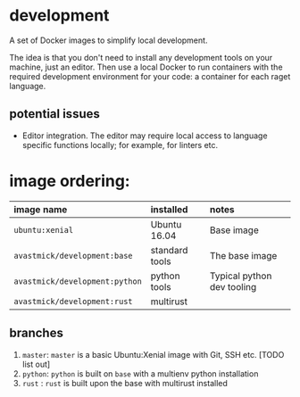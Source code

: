 # development

A set of Docker images to simplify local development.

The idea is that you don't need to install any development tools on your machine, just an editor. Then use a local Docker to run containers with the required development environment for your code: a container for each raget language.

## potential issues

- Editor integration. The editor may require local access to language specific functions locally; for example, for linters etc.


# image ordering:


|image name |installed|notes|
|:---|:---|:---|
|``ubuntu:xenial``|Ubuntu 16.04|Base image
|``avastmick/development:base``|standard tools|The base image|
|``avastmick/development:python``|python tools|Typical python dev tooling|
|``avastmick/development:rust``|multirust||


## branches

1. ``master``: ``master`` is a basic Ubuntu:Xenial image with Git, SSH etc. [TODO list out]
2. ``python``: ``python`` is built on ``base`` with a multienv python installation
3. ``rust`` : ``rust`` is built upon the base with multirust installed

